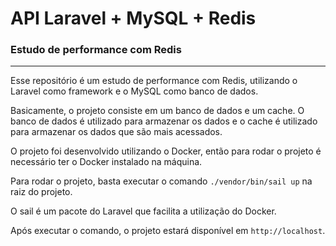 # API Laravel + MySQL + Redis
### Estudo de performance com Redis

---

Esse repositório é um estudo de performance com Redis, utilizando o Laravel como framework e o MySQL como banco de dados.

Basicamente, o projeto consiste em um banco de dados e um cache. O banco de dados é utilizado para armazenar os dados e o cache é utilizado para armazenar os dados que são mais acessados.

O projeto foi desenvolvido utilizando o Docker, então para rodar o projeto é necessário ter o Docker instalado na máquina.

Para rodar o projeto, basta executar o comando `./vendor/bin/sail up` na raiz do projeto.

O sail é um pacote do Laravel que facilita a utilização do Docker.

Após executar o comando, o projeto estará disponível em `http://localhost`.

